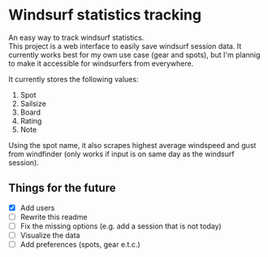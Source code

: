 # Windsurf statistics tracking
An easy way to track windsurf statistics.  
This project is a web interface to easily save windsurf session data.
It currently works best for my own use case (gear and spots), but I'm plannig to make it accessible for windsurfers from everywhere.

It currently stores the following values:
1. Spot
2. Sailsize
3. Board
4. Rating
5. Note

Using the spot name, it also scrapes highest average windspeed and gust from windfinder (only works if input is on same day as the windsurf session).

## Things for the future
- [x] Add users
- [ ] Rewrite this readme
- [ ] Fix the missing options (e.g. add a session that is not today)
- [ ] Visualize the data
- [ ] Add preferences (spots, gear e.t.c.)

<!-- create a `.env` file with `SESSION_SECRET=` and a secret word after the = -->
